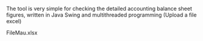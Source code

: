 The tool is very simple for checking the detailed accounting balance sheet figures, written in Java Swing and multithreaded programming (Upload a file excel)

FileMau.xlsx 
